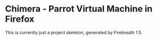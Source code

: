 # Chimera - Parrot Virtual Machine in Firefox

This is currently just a project skeleton, generated by Firebreath 1.5.
